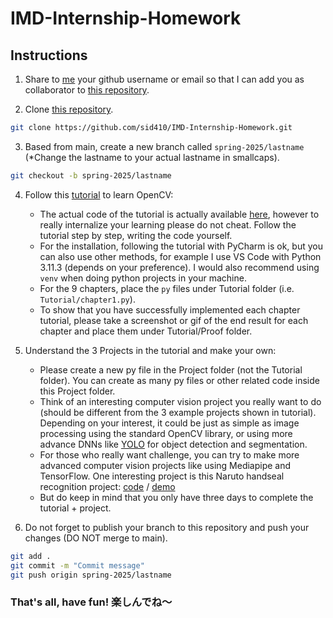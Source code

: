 # IMD-Internship-Homework

## Instructions

1. Share to [me](https://github.com/sid410) your github username or email so that I can add you as collaborator to [this repository](https://github.com/sid410/IMD-Internship-Homework.git).

2. Clone [this repository](https://github.com/sid410/IMD-Internship-Homework.git).

```bash
git clone https://github.com/sid410/IMD-Internship-Homework.git
```

3. Based from main, create a new branch called `spring-2025/lastname` (*Change the lastname to your actual lastname in smallcaps).

```bash
git checkout -b spring-2025/lastname
```

4. Follow this [tutorial](https://www.youtube.com/watch?v=WQeoO7MI0Bs) to learn OpenCV:
    - The actual code of the tutorial is actually available [here](https://github.com/murtazahassan/Learn-OpenCV-in-3-hours), however to really internalize your learning please do not cheat. Follow the tutorial step by step, writing the code yourself.
    - For the installation, following the tutorial with PyCharm is ok, but you can also use other methods, for example I use VS Code with Python 3.11.3 (depends on your preference). I would also recommend using `venv` when doing python projects in your machine.
    - For the 9 chapters, place the `py` files under Tutorial folder (i.e. `Tutorial/chapter1.py`).
    - To show that you have successfully implemented each chapter tutorial, please take a screenshot or gif of the end result for each chapter and place them under Tutorial/Proof folder.

5. Understand the 3 Projects in the tutorial and make your own:
   - Please create a new py file in the Project folder (not the Tutorial folder). You can create as many py files or other related code inside this Project folder.
   - Think of an interesting computer vision project you really want to do (should be different from the 3 example projects shown in tutorial). Depending on your interest, it could be just as simple as image processing using the standard OpenCV library, or using more advance DNNs like [YOLO](https://github.com/autogyro/yolo-V8) for object detection and segmentation.
   - For those who really want challenge, you can try to make more advanced computer vision projects like using Mediapipe and TensorFlow. One interesting project is this Naruto handseal recognition project: [code](https://github.com/ben-tiki/naruto-handseal-recognition) / [demo](https://ben-tiki.github.io/naruto-handseal-recognition/)
   - But do keep in mind that you only have three days to complete the tutorial + project.

6. Do not forget to publish your branch to this repository and push your changes (DO NOT merge to main).

```bash
git add .
git commit -m "Commit message"
git push origin spring-2025/lastname
```

### That's all, have fun! 楽しんでね～

